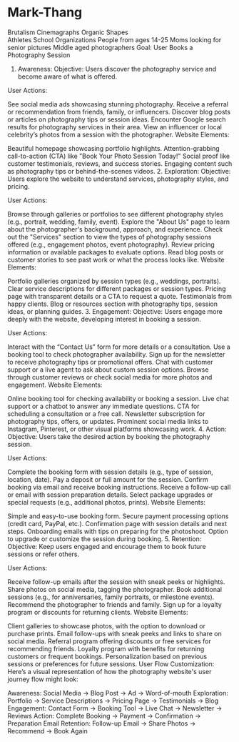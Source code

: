 # Mark-Thang
Brutalism 
Cinemagraphs
Organic Shapes   
Athletes 
School Organizations 
People from ages 14-25
Moms looking for senior pictures 
Middle aged photographers 
Goal: User Books a Photography Session
1. Awareness:
Objective: Users discover the photography service and become aware of what is offered.

User Actions:

See social media ads showcasing stunning photography.
Receive a referral or recommendation from friends, family, or influencers.
Discover blog posts or articles on photography tips or session ideas.
Encounter Google search results for photography services in their area.
View an influencer or local celebrity’s photos from a session with the photographer.
Website Elements:

Beautiful homepage showcasing portfolio highlights.
Attention-grabbing call-to-action (CTA) like "Book Your Photo Session Today!"
Social proof like customer testimonials, reviews, and success stories.
Engaging content such as photography tips or behind-the-scenes videos.
2. Exploration:
Objective: Users explore the website to understand services, photography styles, and pricing.

User Actions:

Browse through galleries or portfolios to see different photography styles (e.g., portrait, wedding, family, event).
Explore the "About Us" page to learn about the photographer's background, approach, and experience.
Check out the "Services" section to view the types of photography sessions offered (e.g., engagement photos, event photography).
Review pricing information or available packages to evaluate options.
Read blog posts or customer stories to see past work or what the process looks like.
Website Elements:

Portfolio galleries organized by session types (e.g., weddings, portraits).
Clear service descriptions for different packages or session types.
Pricing page with transparent details or a CTA to request a quote.
Testimonials from happy clients.
Blog or resources section with photography tips, session ideas, or planning guides.
3. Engagement:
Objective: Users engage more deeply with the website, developing interest in booking a session.

User Actions:

Interact with the “Contact Us” form for more details or a consultation.
Use a booking tool to check photographer availability.
Sign up for the newsletter to receive photography tips or promotional offers.
Chat with customer support or a live agent to ask about custom session options.
Browse through customer reviews or check social media for more photos and engagement.
Website Elements:

Online booking tool for checking availability or booking a session.
Live chat support or a chatbot to answer any immediate questions.
CTA for scheduling a consultation or a free call.
Newsletter subscription for photography tips, offers, or updates.
Prominent social media links to Instagram, Pinterest, or other visual platforms showcasing work.
4. Action:
Objective: Users take the desired action by booking the photography session.

User Actions:

Complete the booking form with session details (e.g., type of session, location, date).
Pay a deposit or full amount for the session.
Confirm booking via email and receive booking instructions.
Receive a follow-up call or email with session preparation details.
Select package upgrades or special requests (e.g., additional photos, prints).
Website Elements:

Simple and easy-to-use booking form.
Secure payment processing options (credit card, PayPal, etc.).
Confirmation page with session details and next steps.
Onboarding emails with tips on preparing for the photoshoot.
Option to upgrade or customize the session during booking.
5. Retention:
Objective: Keep users engaged and encourage them to book future sessions or refer others.

User Actions:

Receive follow-up emails after the session with sneak peeks or highlights.
Share photos on social media, tagging the photographer.
Book additional sessions (e.g., for anniversaries, family portraits, or milestone events).
Recommend the photographer to friends and family.
Sign up for a loyalty program or discounts for returning clients.
Website Elements:

Client galleries to showcase photos, with the option to download or purchase prints.
Email follow-ups with sneak peeks and links to share on social media.
Referral program offering discounts or free services for recommending friends.
Loyalty program with benefits for returning customers or frequent bookings.
Personalization based on previous sessions or preferences for future sessions.
User Flow Customization:
Here’s a visual representation of how the photography website's user journey flow might look:

Awareness: Social Media → Blog Post → Ad → Word-of-mouth
Exploration: Portfolio → Service Descriptions → Pricing Page → Testimonials → Blog
Engagement: Contact Form → Booking Tool → Live Chat → Newsletter → Reviews
Action: Complete Booking → Payment → Confirmation → Preparation Email
Retention: Follow-up Email → Share Photos → Recommend → Book Again
